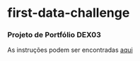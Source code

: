 # first-data-challenge

### Projeto de Portfólio DEX03

As instruções podem ser encontradas [aqui](https://api.forms.dnc.group/files/type_material/778.pdf)
